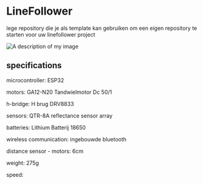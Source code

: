 # LineFollower

lege repository die je als template kan gebruiken om een eigen repository te starten voor uw linefollower project

![A description of my image](empty.png)

  
## specifications

microcontroller: ESP32

motors: GA12-N20 Tandwielmotor Dc 50/1

h-bridge: H brug DRV8833

sensors: QTR-8A reflectance sensor array

batteries: Lithium Batterij 18650

wireless communication: ingebouwde bluetooth 

distance sensor - motors: 6cm

weight: 275g

speed: 
